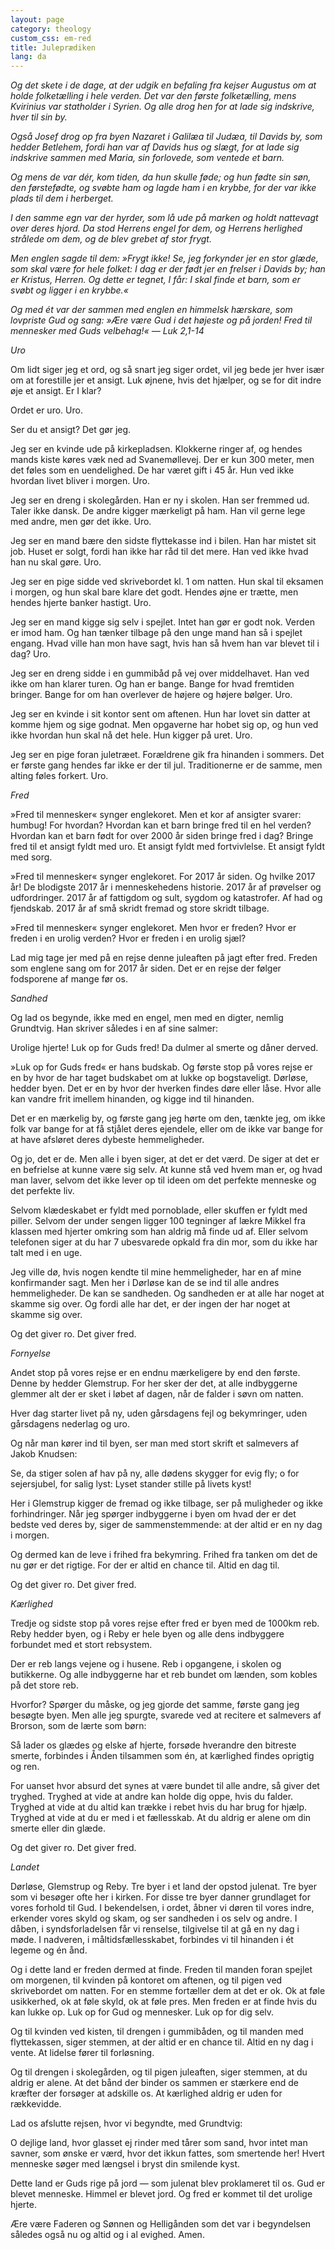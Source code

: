 ```yaml
---
layout: page
category: theology
custom_css: em-red
title: Juleprædiken
lang: da
---
```


*Og det skete i de dage, at der udgik en befaling fra kejser Augustus om at holde folketælling i hele verden. Det var den første folketælling, mens Kvirinius var statholder i Syrien. Og alle drog hen for at lade sig indskrive, hver til sin by.*

*Også Josef drog op fra byen Nazaret i Galilæa til Judæa, til Davids by, som hedder Betlehem, fordi han var af Davids hus og slægt, for at lade sig indskrive sammen med Maria, sin forlovede, som ventede et barn.*

*Og mens de var dér, kom tiden, da hun skulle føde; og hun fødte sin søn, den førstefødte, og svøbte ham og lagde ham i en krybbe, for der var ikke plads til dem i herberget.*

*I den samme egn var der hyrder, som lå ude på marken og holdt nattevagt over deres hjord. Da stod Herrens engel for dem, og Herrens herlighed strålede om dem, og de blev grebet af stor frygt.*

*Men englen sagde til dem: »Frygt ikke! Se, jeg forkynder jer en stor glæde, som skal være for hele folket: I dag er der født jer en frelser i Davids by; han er Kristus, Herren. Og dette er tegnet, I får: I skal finde et barn, som er svøbt og ligger i en krybbe.«*

*Og med ét var der sammen med englen en himmelsk hærskare, som lovpriste Gud og sang: »Ære være Gud i det højeste og på jorden! Fred til mennesker med Guds velbehag!«
— Luk 2,1-14*

*Uro*

Om lidt siger jeg et ord, og så snart jeg siger ordet, vil jeg bede jer hver især om at forestille jer et ansigt. Luk øjnene, hvis det hjælper, og se for dit indre øje et ansigt. Er I klar?

Ordet er uro. Uro.

Ser du et ansigt? Det gør jeg.

Jeg ser en kvinde ude på kirkepladsen. Klokkerne ringer af, og hendes mands kiste køres væk ned ad Svanemøllevej. Der er kun 300 meter, men det føles som en uendelighed. De har været gift i 45 år. Hun ved ikke hvordan livet bliver i morgen. Uro.

Jeg ser en dreng i skolegården. Han er ny i skolen. Han ser fremmed ud. Taler ikke dansk. De andre kigger mærkeligt på ham. Han vil gerne lege med andre, men gør det ikke. Uro.

Jeg ser en mand bære den sidste flyttekasse ind i bilen. Han har mistet sit job. Huset er solgt, fordi han ikke har råd til det mere. Han ved ikke hvad han nu skal gøre. Uro.

Jeg ser en pige sidde ved skrivebordet kl. 1 om natten. Hun skal til eksamen i morgen, og hun skal bare klare det godt. Hendes øjne er trætte, men hendes hjerte banker hastigt. Uro.

Jeg ser en mand kigge sig selv i spejlet. Intet han gør er godt nok. Verden er imod ham. Og han tænker tilbage på den unge mand han så i spejlet engang. Hvad ville han mon have sagt, hvis han så hvem han var blevet til i dag? Uro.

Jeg ser en dreng sidde i en gummibåd på vej over middelhavet. Han ved ikke om han klarer turen. Og han er bange. Bange for hvad fremtiden bringer. Bange for om han overlever de højere og højere bølger. Uro.

Jeg ser en kvinde i sit kontor sent om aftenen. Hun har lovet sin datter at komme hjem og sige godnat. Men opgaverne har hobet sig op, og hun ved ikke hvordan hun skal nå det hele. Hun kigger på uret. Uro.

Jeg ser en pige foran juletræet. Forældrene gik fra hinanden i sommers. Det er første gang hendes far ikke er der til jul. Traditionerne er de samme, men alting føles forkert. Uro.

*Fred*

»Fred til mennesker« synger englekoret. Men et kor af ansigter svarer: humbug! For hvordan? Hvordan kan et barn bringe fred til en hel verden? Hvordan kan et barn født for over 2000 år siden bringe fred i dag? Bringe fred til et ansigt fyldt med uro. Et ansigt fyldt med fortvivlelse. Et ansigt fyldt med sorg.

»Fred til mennesker« synger englekoret. For 2017 år siden. Og hvilke 2017 år! De blodigste 2017 år i menneskehedens historie. 2017 år af prøvelser og udfordringer. 2017 år af fattigdom og sult, sygdom og katastrofer. Af had og fjendskab. 2017 år af små skridt fremad og store skridt tilbage.

»Fred til mennesker« synger englekoret. Men hvor er freden? Hvor er freden i en urolig verden? Hvor er freden i en urolig sjæl?

Lad mig tage jer med på en rejse denne juleaften på jagt efter fred. Freden som englene sang om for 2017 år siden. Det er en rejse der følger fodsporene af mange før os.

*Sandhed*

Og lad os begynde, ikke med en engel, men med en digter, nemlig Grundtvig. Han skriver således i en af sine salmer:

Urolige hjerte!
Luk op for Guds fred!
Da dulmer al smerte
og dåner derved.

»Luk op for Guds fred« er hans budskab. Og første stop på vores rejse er en by hvor de har taget budskabet om at lukke op bogstaveligt. Dørløse, hedder byen. Det er en by hvor der hverken findes døre eller låse. Hvor alle kan vandre frit imellem hinanden, og kigge ind til hinanden.

Det er en mærkelig by, og første gang jeg hørte om den, tænkte jeg, om ikke folk var bange for at få stjålet deres ejendele, eller om de ikke var bange for at have afsløret deres dybeste hemmeligheder.

Og jo, det er de. Men alle i byen siger, at det er det værd. De siger at det er en befrielse at kunne være sig selv. At kunne stå ved hvem man er, og hvad man laver, selvom det ikke lever op til ideen om det perfekte menneske og det perfekte liv.

Selvom klædeskabet er fyldt med pornoblade, eller skuffen er fyldt med piller. Selvom der under sengen ligger 100 tegninger af lækre Mikkel fra klassen med hjerter omkring som han aldrig må finde ud af. Eller selvom telefonen siger at du har 7 ubesvarede opkald fra din mor, som du ikke har talt med i en uge.

Jeg ville dø, hvis nogen kendte til mine hemmeligheder, har en af mine konfirmander sagt. Men her i Dørløse kan de se ind til alle andres hemmeligheder. De kan se sandheden. Og sandheden er at alle har noget at skamme sig over. Og fordi alle har det, er der ingen der har noget at skamme sig over.

Og det giver ro. Det giver fred.

*Fornyelse*

Andet stop på vores rejse er en endnu mærkeligere by end den første. Denne by hedder Glemstrup. For her sker der det, at alle indbyggerne glemmer alt der er sket i løbet af dagen, når de falder i søvn om natten.

Hver dag starter livet på ny, uden gårsdagens fejl og bekymringer, uden gårsdagens nederlag og uro.

Og når man kører ind til byen, ser man med stort skrift et salmevers af Jakob Knudsen:

Se, da stiger solen af hav på ny,
alle dødens skygger for evig fly;
o for sejersjubel, for salig lyst:
Lyset stander stille på livets kyst!

Her i Glemstrup kigger de fremad og ikke tilbage, ser på muligheder og ikke forhindringer. Når jeg spørger indbyggerne i byen om hvad der er det bedste ved deres by, siger de sammenstemmende: at der altid er en ny dag i morgen.

Og dermed kan de leve i frihed fra bekymring. Frihed fra tanken om det de nu gør er det rigtige. For der er altid en chance til. Altid en dag til.

Og det giver ro. Det giver fred.

*Kærlighed*

Tredje og sidste stop på vores rejse efter fred er byen med de 1000km reb. Reby hedder byen, og i Reby er hele byen og alle dens indbyggere forbundet med et stort rebsystem.

Der er reb langs vejene og i husene. Reb i opgangene, i skolen og butikkerne. Og alle indbyggerne har et reb bundet om lænden, som kobles på det store reb.

Hvorfor? Spørger du måske, og jeg gjorde det samme, første gang jeg besøgte byen. Men alle jeg spurgte, svarede ved at recitere et salmevers af Brorson, som de lærte som børn:

Så lader os glædes og elske af hjerte,
forsøde hverandre den bitreste smerte,
forbindes i Ånden tilsammen som én,
at kærlighed findes oprigtig og ren.

For uanset hvor absurd det synes at være bundet til alle andre, så giver det tryghed. Tryghed at vide at andre kan holde dig oppe, hvis du falder. Tryghed at vide at du altid kan trække i rebet hvis du har brug for hjælp. Tryghed at vide at du er med i et fællesskab. At du aldrig er alene om din smerte eller din glæde.

Og det giver ro. Det giver fred.

*Landet*

Dørløse, Glemstrup og Reby. Tre byer i et land der opstod julenat. Tre byer som vi besøger ofte her i kirken. For disse tre byer danner grundlaget for vores forhold til Gud. I bekendelsen, i ordet, åbner vi døren til vores indre, erkender vores skyld og skam, og ser sandheden i os selv og andre. I dåben, i syndsforladelsen får vi renselse, tilgivelse til at gå en ny dag i møde. I nadveren, i måltidsfællesskabet, forbindes vi til hinanden i ét legeme og én ånd.

Og i dette land er freden dermed at finde. Freden til manden foran spejlet om morgenen, til kvinden på kontoret om aftenen, og til pigen ved skrivebordet om natten. For en stemme fortæller dem at det er ok. Ok at føle usikkerhed, ok at føle skyld, ok at føle pres. Men freden er at finde hvis du kan lukke op. Luk op for Gud og mennesker. Luk op for dig selv.

Og til kvinden ved kisten, til drengen i gummibåden, og til manden med flyttekassen, siger stemmen, at der altid er en chance til. Altid en ny dag i vente. At lidelse fører til forløsning.

Og til drengen i skolegården, og til pigen juleaften, siger stemmen, at du aldrig er alene. At det bånd der binder os sammen er stærkere end de kræfter der forsøger at adskille os. At kærlighed aldrig er uden for rækkevidde.

Lad os afslutte rejsen, hvor vi begyndte, med Grundtvig:

O dejlige land,
hvor glasset ej rinder med tårer som sand,
hvor intet man savner, som ønske er værd,
hvor det ikkun fattes, som smertende her!
Hvert menneske søger med længsel i bryst
din smilende kyst.

Dette land er Guds rige på jord — som julenat blev proklameret til os. Gud er blevet menneske. Himmel er blevet jord. Og fred er kommet til det urolige hjerte.

Ære være Faderen og Sønnen og Helligånden
som det var i begyndelsen
således også nu og altid
og i al evighed. Amen.
